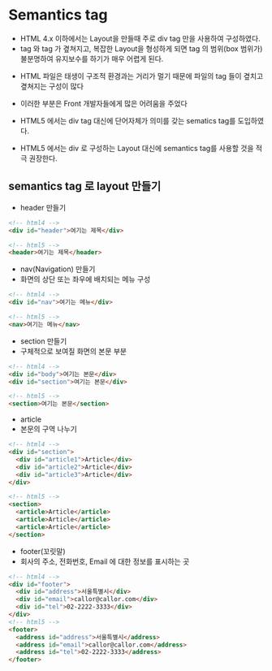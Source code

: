 # Semantics tag

- HTML 4.x 이하에서는 Layout을 만들때 주로 div tag 만을 사용하여 구성하였다.
- tag 와 tag 가 곂쳐지고, 복잡한 Layout을 형성하게 되면 tag 의 범위(box 범위가) 불분명하여 유지보수를 하기가 매우 어렵게 된다.

* HTML 파일은 태생이 구조적 환경과는 거리가 멀기 때문에 파일의 tag 들이 곂치고 곂쳐지는 구성이 많다
* 이러한 부분은 Front 개발자들에게 많은 어려움을 주었다

* HTML5 에서는 div tag 대신에 단어자체가 의미를 갖는 sematics tag를 도입하였다.
* HTML5 에서는 div 로 구성하는 Layout 대신에 semantics tag를 사용할 것을 적극 권장한다.

## semantics tag 로 layout 만들기

- header 만들기

```html
<!-- html4 -->
<div id="header">여기는 제목</div>

<!-- html5 -->
<header>여기는 제목</header>
```

- nav(Navigation) 만들기
- 화면의 상단 또는 좌우에 배치되는 메뉴 구성

```html
<!-- html4 -->
<div id="nav">여기는 메뉴</div>

<!-- html5 -->
<nav>여기는 메뉴</nav>
```

- section 만들기
- 구체적으로 보여질 화면의 본문 부분

```html
<!-- html4 -->
<div id="body">여기는 본문</div>
<div id="section">여기는 본문</div>

<!-- html5 -->
<section>여기는 본문</section>
```

- article
- 본문의 구역 나누기

```html
<!-- html4 -->
<div id="section">
  <div id="article1">Article</div>
  <div id="article2">Article</div>
  <div id="article3">Article</div>
</div>

<!-- html5 -->
<section>
  <article>Article</article>
  <article>Article</article>
  <article>Article</article>
</section>
```

- footer(꼬릿말)
- 회사의 주소, 전화번호, Email 에 대한 정보를 표시하는 곳

```html
<!-- html4 -->
<div id="footer">
  <div id="address">서울특별시</div>
  <div id="email">callor@callor.com</div>
  <div id="tel">02-2222-3333</div>
</div>
<!-- html5 -->
<footer>
  <address id="address">서울특별시</address>
  <address id="email">callor@callor.com</address>
  <address id="tel">02-2222-3333</address>
</footer>
```
